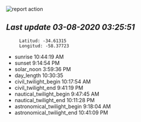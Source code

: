 ![report action](https://github.com/matiasz8/actions-for-reports/workflows/report%20action/badge.svg?branch=develop) 


## *****Last update 03-08-2020 03:25:51*****



		 Latitud: -34.61315
		 Longitud: -58.37723

 - sunrise 	 10:44:19 AM
 - sunset 	 9:14:54 PM
 - solar_noon 	 3:59:36 PM
 - day_length 	 10:30:35
 - civil_twilight_begin 	 10:17:54 AM
 - civil_twilight_end 	 9:41:19 PM
 - nautical_twilight_begin 	 9:47:45 AM
 - nautical_twilight_end 	 10:11:28 PM
 - astronomical_twilight_begin 	 9:18:04 AM
 - astronomical_twilight_end 	 10:41:09 PM
